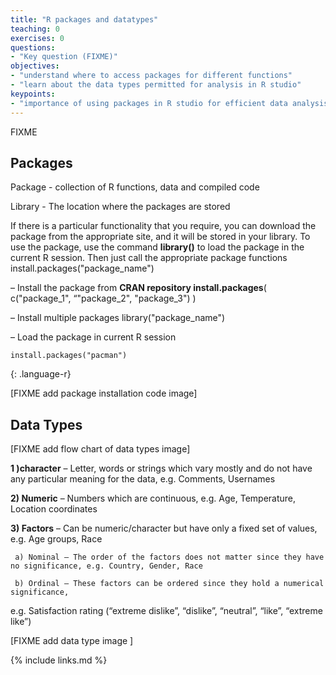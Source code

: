 ```yaml
---
title: "R packages and datatypes"
teaching: 0
exercises: 0
questions:
- "Key question (FIXME)"
objectives:
- "understand where to access packages for different functions"
- "learn about the data types permitted for analysis in R studio"
keypoints:
- "importance of using packages in R studio for efficient data analysis"
---
```

FIXME

## **Packages**

Package - collection of R functions, data and compiled code

Library - The location where the packages are stored

If there is a particular functionality that you require, you can download the package from the appropriate site,
and it will be stored in your library. To use the package, use the command **library()**
to load the package in the current R session. Then just call the appropriate package functions install.packages("package_name") 

– Install the package from **CRAN repository install.packages**( c("package_1", “"package_2", "package_3") )

 – Install multiple packages library("package_name") 
 
– Load the package in current R session

~~~
install.packages("pacman")

~~~
{: .language-r}


[FIXME add package installation code image]

## **Data Types**

[FIXME add flow chart of data types image]

**1 )character** – Letter, words or strings which vary mostly and do not have any particular meaning for the data, e.g. Comments, Usernames

**2) Numeric** – Numbers which are continuous, e.g. Age, Temperature, Location coordinates

**3) Factors** – Can be numeric/character but have only a fixed set of values, e.g. Age groups, Race

     a) Nominal – The order of the factors does not matter since they have no significance, e.g. Country, Gender, Race

     b) Ordinal – These factors can be ordered since they hold a numerical significance, 
e.g. Satisfaction rating (“extreme dislike”, “dislike”, “neutral”, “like”, “extreme like”)

[FIXME add data type image ]



{% include links.md %}


